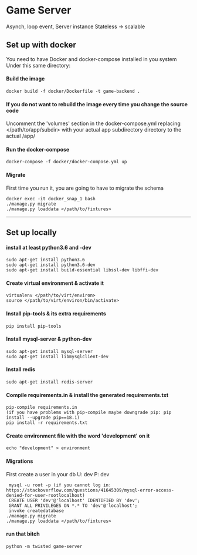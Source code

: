 # Game Server

Asynch, loop event, Server instance Stateless -> scalable


## Set up with docker

You need to have Docker and docker-compose  installed in you system
Under this same directory:
  
#### Build the image
    docker build -f docker/Dockerfile -t game-backend .
      
#### If you do not want to rebuild the image every time you change the source code
Uncomment the 'volumes' section in the docker-compose.yml replacing </path/to/app/subdir> with your actual app subdirectory directory to the actual /app/<subdir>
    
    
#### Run the docker-compose
    docker-compose -f docker/docker-compose.yml up

#### Migrate
First time you run it, you are going to have to migrate the schema

    docker exec -it docker_snap_1 bash
    ./manage.py migrate
    ./manage.py loaddata </path/to/fixtures>

___

## Set up locally

#### install at least python3.6 and -dev

	sudo apt-get install python3.6
	sudo apt-get install python3.6-dev
	sudo apt-get install build-essential libssl-dev libffi-dev

#### Create virtual environment & activate it
	virtualenv </path/to/virt/environ>
	source </path/to/virt/environ/bin/activate>

#### Install pip-tools & its extra requirements
	pip install pip-tools

#### Install mysql-server & python-dev
	sudo apt-get install mysql-server
	sudo apt-get install libmysqlclient-dev

#### Install redis
    sudo apt-get install redis-server

#### Compile requirements.in & install the generated requirements.txt
	pip-compile requirements.in
	(if you have problems with pip-compile maybe downgrade pip: pip install --upgrade pip==18.1)
	pip install -r requirements.txt

#### Create environment file with the word 'development' on it
	echo "development" > environment

#### Migrations
First create a user in your db U: dev P: dev
     
     mysql -u root -p (if you cannot log in: https://stackoverflow.com/questions/41645309/mysql-error-access-denied-for-user-rootlocalhost)
     CREATE USER 'dev'@'localhost' IDENTIFIED BY 'dev';
     GRANT ALL PRIVILEGES ON *.* TO 'dev'@'localhost';
     invoke createdatabase
    ./manage.py migrate
    ./manage.py loaddata </path/to/fixtures>

#### run that bitch
    python -m twisted game-server
